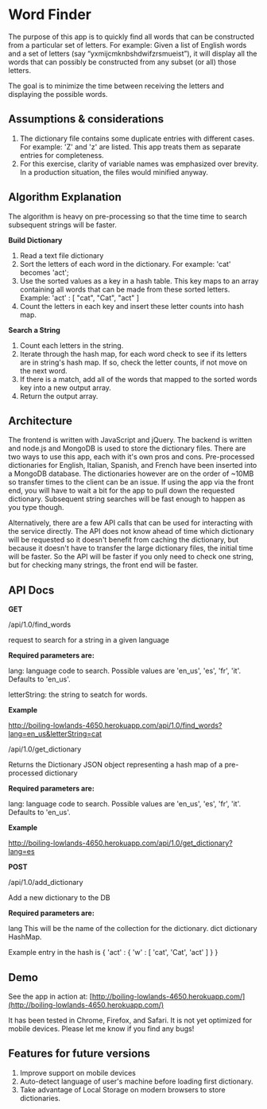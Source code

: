 Word Finder
==============
The purpose of this app is to quickly find all words that can be constructed from a particular set of letters.
For example: Given a list of English words and a set of letters (say “yxmijcmknbshdwifzrsmueist”), it will display all the words that can possibly be constructed from any subset (or all) those letters.

The goal is to minimize the time between receiving the letters and displaying the possible words.

Assumptions & considerations
----------------------------
1. The dictionary file contains some duplicate entries with different cases.  For example: 'Z' and 'z' are listed.  This app treats them as separate entries for completeness.
2. For this exercise, clarity of variable names was emphasized over brevity.  In a production situation, the files would minified anyway.

Algorithm Explanation
---------------------
The algorithm is heavy on pre-processing so that the time time to search subsequent strings will be faster.

__Build Dictionary__

1. Read a text file dictionary
2. Sort the letters of each word in the dictionary.  For example: 'cat' becomes 'act';
3. Use the sorted values as a key in a hash table.  This key maps to an array containing all words that can be made from these sorted letters.  Example: 'act' : [ "cat", "Cat", "act" ]
4. Count the letters in each key and insert these letter counts into hash map.

__Search a String__
1. Count each letters in the string.
2. Iterate through the hash map, for each word check to see if its letters are in string's hash map. If so, check the letter counts, if not move on the next word.
3. If there is a match, add all of the words that mapped to the sorted words key into a new output array.
4. Return the output array.


Architecture
------------
The frontend is written with JavaScript and jQuery.  The backend is written and node.js and MongoDB is used to store the dictionary files.   There are two ways to use this app, each with it's own pros and cons.  Pre-processed dictionaries for English, Italian, Spanish, and French have been inserted into a MongoDB database.  The dictionaries however are on the order of ~10MB so transfer times to the client can be an issue.  If using the app via the front end, you will have to wait a bit for the app to pull down the requested dictionary.  Subsequent string searches will be fast enough to happen as you type though.

Alternatively, there are a few API calls that can be used for interacting with the service directly.  The API does not know ahead of time which dictionary will be requested so it doesn't benefit from caching the dictionary, but because it doesn't have to transfer the large dictionary files, the initial time will be faster.  So the API will be faster if you only need to check one string, but for checking many strings, the front end will be faster.           

API Docs
--------
__GET__

/api/1.0/find_words

request to search for a string in a given language

__Required parameters are:__ 

lang: language code to search.  Possible values are 'en_us', 'es', 'fr', 'it'. Defaults to 'en_us'.

letterString: the string to seatch for words.

__Example__

http://boiling-lowlands-4650.herokuapp.com/api/1.0/find_words?lang=en_us&letterString=cat

/api/1.0/get_dictionary

Returns the Dictionary JSON object representing a hash map of a pre-processed dictionary

__Required parameters are:__ 

lang: language code to search.  Possible values are 'en_us', 'es', 'fr', 'it'. Defaults to 'en_us'.

__Example__

http://boiling-lowlands-4650.herokuapp.com/api/1.0/get_dictionary?lang=es

__POST__

/api/1.0/add_dictionary

Add a new dictionary to the DB

__Required parameters are:__ 

lang  This will be the name of the collection for the dictionary. 
dict dictionary HashMap.  

Example entry in the hash is { 'act' : { 'w' : [ 'cat', 'Cat', 'act' ] } }


Demo
-----
See the app in action at: [http://boiling-lowlands-4650.herokuapp.com/](http://boiling-lowlands-4650.herokuapp.com/)

It has been tested in Chrome, Firefox, and Safari.  It is not yet optimized for mobile devices.  Please let me know if you find any bugs!

Features for future versions
----------------------------
1. Improve support on mobile devices
2. Auto-detect language of user's machine before loading first dictionary.
3. Take advantage of Local Storage on modern browsers to store dictionaries.